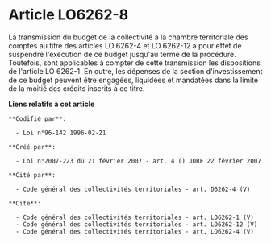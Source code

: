 # Article LO6262-8

La transmission du budget de la collectivité à la chambre territoriale des comptes au titre des articles LO 6262-4 et LO
6262-12 a pour effet de suspendre l'exécution de ce budget jusqu'au terme de la procédure. Toutefois, sont applicables à
compter de cette transmission les dispositions de l'article LO 6262-1. En outre, les dépenses de la section d'investissement
de ce budget peuvent être engagées, liquidées et mandatées dans la limite de la moitié des crédits inscrits à ce titre.

**Liens relatifs à cet article**

	**Codifié par**:

	  - Loi n°96-142 1996-02-21

	**Créé par**:

	  - Loi n°2007-223 du 21 février 2007 - art. 4 () JORF 22 février 2007

	**Cité par**:

	  - Code général des collectivités territoriales - art. D6262-4 (V)

	**Cite**:

	  - Code général des collectivités territoriales - art. LO6262-1 (V)
	  - Code général des collectivités territoriales - art. LO6262-12 (V)
	  - Code général des collectivités territoriales - art. LO6262-4 (V)
